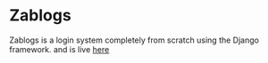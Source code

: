 # Zablogs
Zablogs is a login system completely from scratch using the Django framework. and is live <a href="http://zablogs.herokuapp.com/">here</a>
